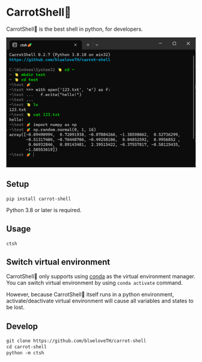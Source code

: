 # CarrotShell🥕

CarrotShell🥕 is the best shell in python, for developers.

![demo](image.png)

## Setup
```
pip install carrot-shell
```

Python 3.8 or later is required.

## Usage
```
ctsh
```

## Switch virtual environment
CarrotShell🥕 only supports using [conda](https://conda.io)
as the virtual environment manager.
You can switch virtual environment by using `conda activate` command.

However, because CarrotShell🥕 itself runs in a python
environment, activate/deactivate virtual environment
will cause all variables and states to be lost.

## Develop
```
git clone https://github.com/blueloveTH/carrot-shell
cd carrot-shell
python -m ctsh
```
